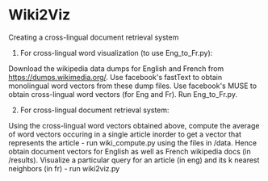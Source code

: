 # Wiki2Viz
Creating a cross-lingual document retrieval system 

1. For cross-lingual word visualization (to use Eng_to_Fr.py):

Download the wikipedia data dumps for English and French from https://dumps.wikimedia.org/.
 Use facebook's fastText to obtain monolingual word vectors from these dump files.
 Use facebook's MUSE to obtain cross-lingual word vectors (for Eng and Fr).
 Run Eng_to_Fr.py.
 
2. For cross-lingual document retrieval system:

Using the cross-lingual word vectors obtained above, compute the average of word vectors occuring in a single article inorder to get a vector that represents the article - run wiki_compute.py using the files in /data.
 Hence obtain document vectors for English as well as French wikipedia docs (in /results).
 Visualize a particular query for an article (in eng) and its k nearest neighbors (in fr) - run wiki2viz.py
